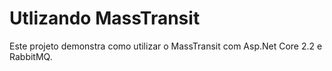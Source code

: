 # Utlizando MassTransit
Este projeto demonstra como utilizar o MassTransit com Asp.Net Core 2.2 e RabbitMQ.
